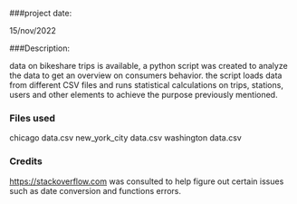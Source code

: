 ###project date:

15/nov/2022


###Description:

data on bikeshare trips is available, a python script was created to analyze the data to get an overview on consumers behavior.
the script loads data from different CSV files and runs statistical calculations on trips, stations, users and other elements to achieve the purpose previously mentioned.

### Files used
chicago data.csv
new_york_city data.csv
washington data.csv

### Credits
https://stackoverflow.com was consulted to help figure out certain issues such as date conversion and functions errors.
